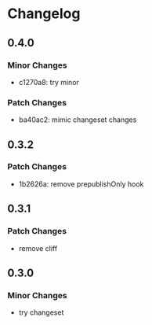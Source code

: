 # Changelog

## 0.4.0

### Minor Changes

- c1270a8: try minor

### Patch Changes

- ba40ac2: mimic changeset changes

## 0.3.2

### Patch Changes

- 1b2626a: remove prepublishOnly hook

## 0.3.1

### Patch Changes

- remove cliff

## 0.3.0

### Minor Changes

- try changeset
